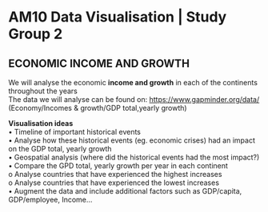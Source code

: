 # AM10 Data Visualisation | Study Group 2
## ECONOMIC INCOME AND GROWTH
We will analyse the economic **income and growth** in each of the continents throughout the years <br/>
The data we will analyse can be found on: https://www.gapminder.org/data/ (Economy/Incomes & growth/GDP total,yearly growth)<br/>

**Visualisation ideas** <br/> 
•	Timeline of important historical events <br/>
•	Analyse how these historical events (eg. economic crises) had an impact on the GDP total, yearly growth <br/>
•	Geospatial analysis (where did the historical events had the most impact?) <br/>
•	Compare the GPD total, yearly growth per year in each continent <br/>
  o	Analyse countries that have experienced the highest increases <br/>
  o	Analyse countries that have experienced the lowest increases  <br/>
•	Augment the data and include additional factors such as GDP/capita, GDP/employee, Income…

